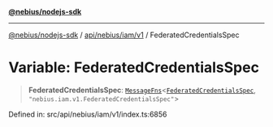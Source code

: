 [**@nebius/nodejs-sdk**](../../../../../README.md)

---

[@nebius/nodejs-sdk](../../../../../README.md) / [api/nebius/iam/v1](../README.md) / FederatedCredentialsSpec

# Variable: FederatedCredentialsSpec

> **FederatedCredentialsSpec**: [`MessageFns`](../../../../../runtime/protos/core/interfaces/MessageFns.md)\<[`FederatedCredentialsSpec`](../interfaces/FederatedCredentialsSpec.md), `"nebius.iam.v1.FederatedCredentialsSpec"`\>

Defined in: src/api/nebius/iam/v1/index.ts:6856
